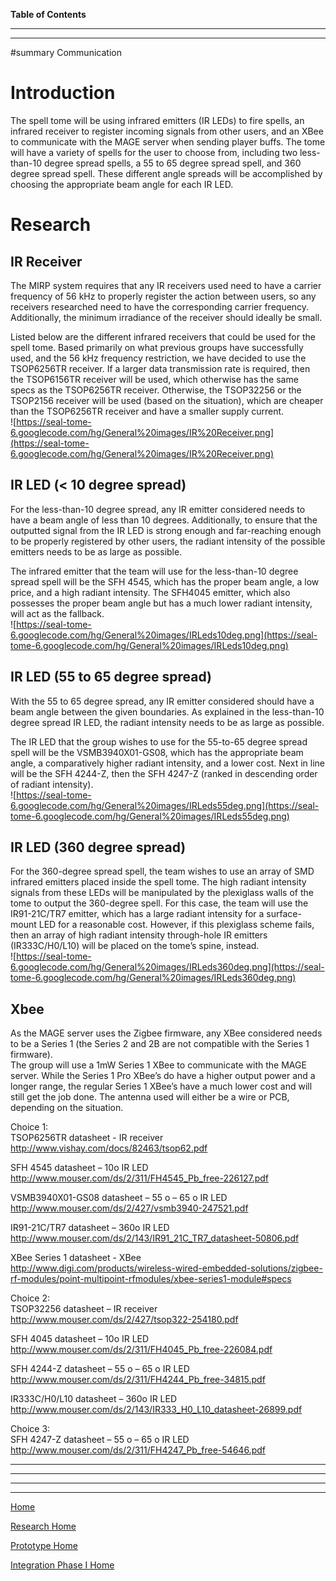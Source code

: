 **Table of Contents**


---





---


#summary Communication

# Introduction #
The spell tome will be using infrared emitters (IR LEDs) to fire spells, an infrared receiver to register incoming signals from other users, and an XBee to communicate with the MAGE server when sending player buffs. The tome will have a variety of spells for the user to choose from, including two less-than-10 degree spread spells, a 55 to 65 degree spread spell, and 360 degree spread spell. These different angle spreads will be accomplished by choosing the appropriate beam angle for each IR LED. <br />

# Research #
## IR Receiver ##
The MIRP system requires that any IR receivers used need to have a carrier frequency of 56 kHz to properly register the action between users, so any receivers researched need to have the corresponding carrier frequency. Additionally, the minimum irradiance of the receiver should ideally be small. <br />

Listed below are the different infrared receivers that could be used for the spell tome. Based primarily on what previous groups have successfully used, and the 56 kHz frequency restriction, we have decided to use the TSOP6256TR receiver. If a larger data transmission rate is required, then the TSOP6156TR receiver will be used, which otherwise has the same specs as the TSOP6256TR receiver. Otherwise, the TSOP32256 or the TSOP2156 receiver will be used (based on the situation), which are cheaper than the TSOP6256TR receiver and have a smaller supply current.<br />
![https://seal-tome-6.googlecode.com/hg/General%20images/IR%20Receiver.png](https://seal-tome-6.googlecode.com/hg/General%20images/IR%20Receiver.png)

## IR LED (< 10 degree spread) ##
For the less-than-10 degree spread, any IR emitter considered needs to have a beam angle of less than 10 degrees. Additionally, to ensure that the outputted signal from the IR LED is strong enough and far-reaching enough to be properly registered by other users, the radiant intensity of the possible emitters needs to be as large as possible. <br />

The infrared emitter that the team will use for the less-than-10 degree spread spell will be the SFH 4545, which has the proper beam angle, a low price, and a high radiant intensity. The SFH4045 emitter, which also possesses the proper beam angle but has a much lower radiant intensity, will act as the fallback.<br />
![https://seal-tome-6.googlecode.com/hg/General%20images/IRLeds10deg.png](https://seal-tome-6.googlecode.com/hg/General%20images/IRLeds10deg.png)

## IR LED (55 to 65 degree spread) ##
With the 55 to 65 degree spread, any IR emitter considered should have a beam angle between the given boundaries. As explained in the less-than-10 degree spread IR LED, the radiant intensity needs to be as large as possible. <br />

The IR LED that the group wishes to use for the 55-to-65 degree spread spell will be the VSMB3940X01-GS08, which has the appropriate beam angle, a comparatively higher radiant intensity, and a lower cost. Next in line will be the SFH 4244-Z, then the SFH 4247-Z (ranked in descending order of radiant intensity).<br />
![https://seal-tome-6.googlecode.com/hg/General%20images/IRLeds55deg.png](https://seal-tome-6.googlecode.com/hg/General%20images/IRLeds55deg.png)

## IR LED (360 degree spread) ##
For the 360-degree spread spell, the team wishes to use an array of SMD infrared emitters placed inside the spell tome. The high radiant intensity signals from these LEDs will be manipulated by the plexiglass walls of the tome to output the 360-degree spell. For this case, the team will use the IR91-21C/TR7 emitter, which has a large radiant intensity for a surface-mount LED for a reasonable cost. However, if this plexiglass scheme fails, then an array of high radiant intensity through-hole IR emitters (IR333C/H0/L10) will be placed on the tome’s spine, instead.<br />
![https://seal-tome-6.googlecode.com/hg/General%20images/IRLeds360deg.png](https://seal-tome-6.googlecode.com/hg/General%20images/IRLeds360deg.png)

## Xbee ##
As the MAGE server uses the Zigbee firmware, any XBee considered needs to be a Series 1 (the Series 2 and 2B are not compatible with the Series 1 firmware). <br />
The group will use a 1mW Series 1 XBee to communicate with the MAGE server. While the Series 1 Pro XBee’s do have a higher output power and a longer range, the regular Series 1 XBee’s have a much lower cost and will still get the job done. The antenna used will either be a wire or PCB, depending on the situation. <br />

Choice 1:<br />
TSOP6256TR datasheet - IR receiver <br />
http://www.vishay.com/docs/82463/tsop62.pdf <br />

SFH 4545 datasheet – 10o IR LED<br />
http://www.mouser.com/ds/2/311/FH4545_Pb_free-226127.pdf <br />

VSMB3940X01-GS08 datasheet – 55 o – 65 o IR LED <br />
http://www.mouser.com/ds/2/427/vsmb3940-247521.pdf <br />

IR91-21C/TR7 datasheet – 360o IR LED<br />
http://www.mouser.com/ds/2/143/IR91_21C_TR7_datasheet-50806.pdf <br />

XBee Series 1 datasheet - XBee<br />
http://www.digi.com/products/wireless-wired-embedded-solutions/zigbee-rf-modules/point-multipoint-rfmodules/xbee-series1-module#specs <br />

Choice 2:<br />
TSOP32256 datasheet – IR receiver<br />
http://www.mouser.com/ds/2/427/tsop322-254180.pdf <br />

SFH 4045 datasheet – 10o IR LED<br />
http://www.mouser.com/ds/2/311/FH4045_Pb_free-226084.pdf <br />

SFH 4244-Z datasheet – 55 o – 65 o IR LED<br />
http://www.mouser.com/ds/2/311/FH4244_Pb_free-34815.pdf <br />

IR333C/H0/L10 datasheet – 360o IR LED<br />
http://www.mouser.com/ds/2/143/IR333_H0_L10_datasheet-26899.pdf <br />

Choice 3:<br />
SFH 4247-Z datasheet – 55 o – 65 o IR LED<br />
http://www.mouser.com/ds/2/311/FH4247_Pb_free-54646.pdf <br />



---


---


---



---

[Home](MainPage.md)

[Research Home](Research.md)

[Prototype Home](prototype.md)

[Integration Phase I Home](Integration.md)